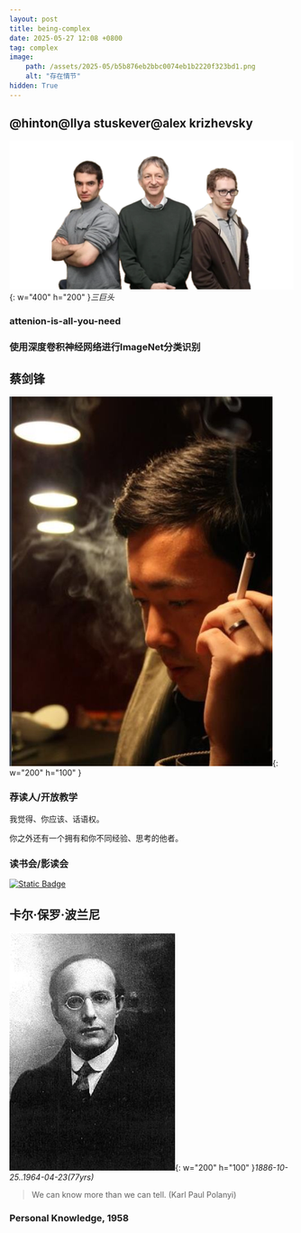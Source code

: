 ```yaml
---
layout: post
title: being-complex
date: 2025-05-27 12:08 +0800
tag: complex
image: 
    path: /assets/2025-05/b5b876eb2bbc0074eb1b2220f323bd1.png
    alt: "存在情节"
hidden: True
---
```


## @hinton@llya stuskever@alex krizhevsky

![alt text](../assets/2025-05/5da291231a15f4d51cb306fc1bd8c0b.png){: w="400" h="200" }_三巨头_

### attenion-is-all-you-need

### 使用深度卷积神经网络进行ImageNet分类识别

## 蔡剑锋

![alt text](../assets/2025-05/image-8.png){: w="200" h="100" }

### 荐读人/开放教学

我觉得、你应该、话语权。

你之外还有一个拥有和你不同经验、思考的他者。

### 读书会/影读会

[![Static Badge](https://img.shields.io/badge/%E8%AF%BB%E4%B9%A6%E4%BC%9A-where%20it%20comes%20from-55acee?logo=pinboard&logoColor=%230000FF)](https://mp.weixin.qq.com/s/GiU_evtmAidB1WzrnRNuJA)

## 卡尔·保罗·波兰尼

![alt text](../assets/2025-05/image-2.png){: w="200" h="100" }_1886-10-25..1964-04-23(77yrs)_

> We can know more than we can tell. (Karl Paul Polanyi)

### Personal Knowledge, 1958
